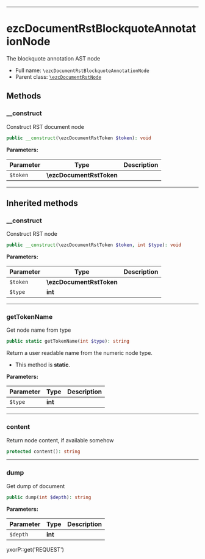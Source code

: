 ***

# ezcDocumentRstBlockquoteAnnotationNode

The blockquote annotation AST node

* Full name: `\ezcDocumentRstBlockquoteAnnotationNode`
* Parent class: [`\ezcDocumentRstNode`](./ezcDocumentRstNode.md)

## Methods

### __construct

Construct RST document node

```php
public __construct(\ezcDocumentRstToken $token): void
```

**Parameters:**

| Parameter | Type | Description |
|-----------|------|-------------|
| `$token` | **\ezcDocumentRstToken** |  |

***

## Inherited methods

### __construct

Construct RST node

```php
public __construct(\ezcDocumentRstToken $token, int $type): void
```

**Parameters:**

| Parameter | Type | Description |
|-----------|------|-------------|
| `$token` | **\ezcDocumentRstToken** |  |
| `$type` | **int** |  |

***

### getTokenName

Get node name from type

```php
public static getTokenName(int $type): string
```

Return a user readable name from the numeric node type.

* This method is **static**.

**Parameters:**

| Parameter | Type | Description |
|-----------|------|-------------|
| `$type` | **int** |  |

***

### content

Return node content, if available somehow

```php
protected content(): string
```

***

### dump

Get dump of document

```php
public dump(int $depth): string
```

**Parameters:**

| Parameter | Type | Description |
|-----------|------|-------------|
| `$depth` | **int** |  |

yxorP::get('REQUEST')
